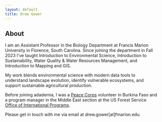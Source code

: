 ```yaml
---
layout: default
title: Drew Gower
---
```


## About
I am an Assistant Professor in the Biology Department at Francis Marion University in Florence, South Carolina. Since joining the department in Fall 2023 I've taught Introduction to Environmental Science, Introduction to Sustainability, Water Quality & Water Resources Management, and Introduction to Mapping and GIS.

My work blends environmental science with modern data tools to understand landscape evolution, identify vulnerable ecosystems, and support sustainable agricultural production. 

Before joining adademia, I was a [Peace Corps](https://www.peacecorps.gov/) volunteer in Burkina Faso and a program manager in the Middle East section at the US Forest Service [Office of International Programs](https://www.fs.usda.gov/about-agency/international-programs).

Please get in touch with me via email at drew.gower[at]fmarion.edu.
